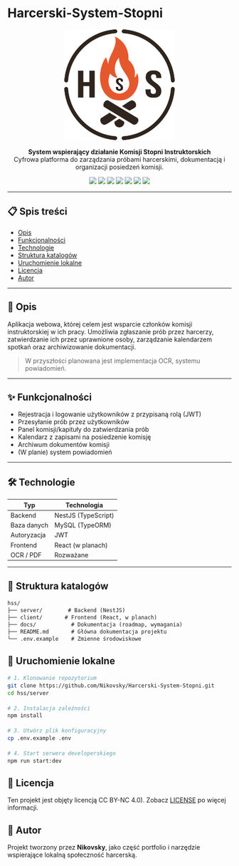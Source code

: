 # Harcerski-System-Stopni
<p align="center">
  <img src="./docs/assets/Logo.png" alt="Logo HSS" width="250"/>
</p>

<p align="center"><b>System wspierający działanie Komisji Stopni Instruktorskich</b><br />
Cyfrowa platforma do zarządzania próbami harcerskimi, dokumentacją i organizacji posiedzeń komisji.</p>

<p align="center">
  <img src="https://img.shields.io/badge/NestJS-%E2%9D%A4-red?logo=nestjs&logoColor=white"/>
  <img src="https://img.shields.io/badge/React-18.2.0-61DAFB?logo=react&logoColor=white"/>
  <img src="https://img.shields.io/badge/Database-MySQL-blue?logo=mysql&logoColor=white"/>
  <img src="https://img.shields.io/badge/TypeScript-3178C6?logo=typescript&logoColor=white"/>
  <img src="https://img.shields.io/badge/Auth-JWT-orange?logo=jsonwebtokens&logoColor=white"/>
  <img src="https://img.shields.io/badge/Status-WIP-yellow"/>
  <img src="https://img.shields.io/badge/License-CC%20BY--NC--Custom-blue.svg"/>
</p>

---

## 📋 Spis treści

- [Opis](#opis)
- [Funkcjonalności](#funkcjonalności)
- [Technologie](#technologie)
- [Struktura katalogów](#struktura-katalogów)
- [Uruchomienie lokalne](#uruchomienie-lokalne)
- [Licencja](#licencja)
- [Autor](#autor)

---

## 📖 Opis

Aplikacja webowa, której celem jest wsparcie członków komisji instruktorskiej w ich pracy. Umożliwia zgłaszanie prób przez harcerzy, zatwierdzanie ich przez uprawnione osoby, zarządzanie kalendarzem spotkań oraz archiwizowanie dokumentacji.

> W przyszłości planowana jest implementacja OCR, systemu powiadomień.

---

## ✨ Funkcjonalności

- Rejestracja i logowanie użytkowników z przypisaną rolą (JWT)
- Przesyłanie prób przez użytkowników
- Panel komisji/kapituły do zatwierdzania prób
- Kalendarz z zapisami na posiedzenie komisję
- Archiwum dokumentów komisji
- (W planie) system powiadomień

---

## 🛠 Technologie

| Typ              | Technologia      |
|------------------|------------------|
| Backend          | NestJS (TypeScript) |
| Baza danych      | MySQL (TypeORM)  |
| Autoryzacja      | JWT              |
| Frontend         | React (w planach) |
| OCR / PDF        | Rozważane        |

---

## 📁 Struktura katalogów

```
hss/
├── server/        # Backend (NestJS)
├── client/       # Frontend (React, w planach)
├── docs/           # Dokumentacja (roadmap, wymagania)
├── README.md       # Główna dokumentacja projektu
└── .env.example    # Zmienne środowiskowe
```

## 🚀 Uruchomienie lokalne

```bash
# 1. Klonowanie repozytorium
git clone https://github.com/Nikovsky/Harcerski-System-Stopni.git
cd hss/server

# 2. Instalacja zależności
npm install

# 3. Utwórz plik konfiguracyjny
cp .env.example .env

# 4. Start serwera developerskiego
npm run start:dev
```

## 📄 Licencja
Ten projekt jest objęty licencją CC BY-NC 4.0). Zobacz [LICENSE](/License.md) po więcej informacji.

## 👤 Autor
Projekt tworzony przez **Nikovsky**, jako część portfolio i narzędzie wspierające lokalną społeczność harcerską.
